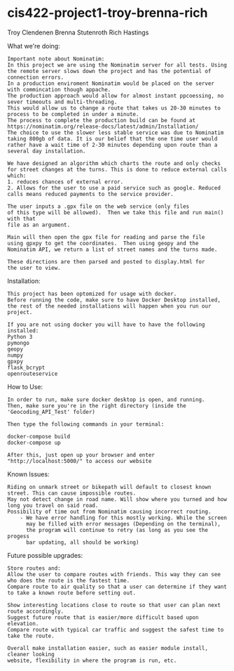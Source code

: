 # cis422-project1-troy-brenna-rich

Troy Clendenen
Brenna Stutenroth
Rich Hastings

What we're doing:

    Important note about Nominatim:
    In this project we are using the Nominatim server for all tests. Using the remote server slows down the project and has the potential of connection errors.
    In a production enviroment Nominatim would be placed on the server with commincation though appache.
    The production approach would allow for almost instant ppcoessing, no sever timeouts and multi-threading.
    This would allow us to change a route that takes us 20-30 minutes to process to be completed in under a minute.
    The process to complete the production build can be found at https://nominatim.org/release-docs/latest/admin/Installation/
    The choice to use the slower less stable service was due to Nominatim taking 800gb of data. It is our belief that the one time user would rather have a wait time of 2-30 minutes depending upon route than a several day installation.

    We have designed an algorithm which charts the route and only checks for street changes at the turns. This is done to reduce external calls which:
    1. reduces chances of external error.
    2. Allows for the user to use a paid service such as google. Reduced calls means reduced payments to the service provider.

    The user inputs a .gpx file on the web service (only files
    of this type will be allowed).  Then we take this file and run main() with that
    file as an argument.

    Main will then open the gpx file for reading and parse the file
    using gpxpy to get the coordinates.  Then using geopy and the
    Nominatim API, we return a list of street names and the turns made.

    These directions are then parsed and posted to display.html for
    the user to view.

Installation:
    
    This project has been optomized for usage with docker.
    Before running the code, make sure to have Docker Desktop installed,
    the rest of the needed installations will happen when you run our project.
    
    If you are not using docker you will have to have the following installed:
    Python 3
    pymongo
    geopy
    numpy
    gpxpy
    flask_bcrypt
    openrouteservice

How to Use:

    In order to run, make sure docker desktop is open, and running.
    Then, make sure you're in the right directory (inside the 'Geocoding_API_Test' folder)

    Then type the following commands in your terminal:

    docker-compose build
    docker-compose up

    After this, just open up your browser and enter "http://localhost:5000/" to access our website

Known Issues:

    Riding on unmark street or bikepath will default to closest known street. This can cause impossible routes.
    May not detect change in road name. Will show where you turned and how long you travel on said road.
    Possibility of time out from Nominatim causing incorrect routing.
        - We have error handling for this mostly working. While the screen
          may be filled with error messages (Depending on the terminal),
          the program will continue to retry (as long as you see the progess
          bar updating, all should be working)

Future possible upgrades:

    Store routes and:
    Allow the user to compare routes with friends. This way they can see who does the route is the fastest time.
    Compare route to air quality so that a user can determine if they want to take a known route before setting out.

    Show interesting locations close to route so that user can plan next route accordingly.
    Suggest future route that is easier/more difficult based upon elevation.
    Compare route with typical car traffic and suggest the safest time to take the route.

    Overall make installation easier, such as easier module install, cleaner looking
    website, flexibility in where the program is run, etc.

